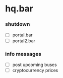 # hq.bar
### shutdown 
- [ ] portal.bar
- [ ] portal2.bar
### info messages
- [ ] post upcoming buses
- [ ] cryptocurrency prices

